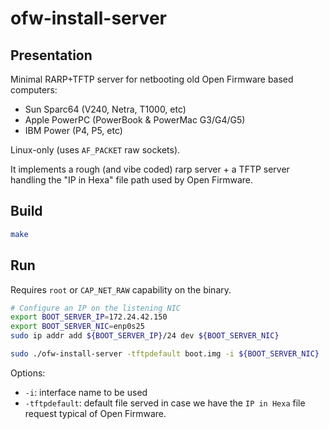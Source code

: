 # ofw-install-server

## Presentation

Minimal RARP+TFTP server for netbooting old Open Firmware based computers:

* Sun Sparc64 (V240, Netra, T1000, etc)
* Apple PowerPC (PowerBook & PowerMac G3/G4/G5)
* IBM Power (P4, P5, etc)

Linux-only (uses `AF_PACKET` raw sockets).

It implements a rough (and vibe coded) rarp server + a TFTP server handling the "IP in Hexa" file path used by Open Firmware.

## Build

```bash
make
```

## Run

Requires `root` or `CAP_NET_RAW` capability on the binary.

```bash
# Configure an IP on the listening NIC
export BOOT_SERVER_IP=172.24.42.150
export BOOT_SERVER_NIC=enp0s25
sudo ip addr add ${BOOT_SERVER_IP}/24 dev ${BOOT_SERVER_NIC}

sudo ./ofw-install-server -tftpdefault boot.img -i ${BOOT_SERVER_NIC}
```

Options:

- `-i`: interface name to be used
- `-tftpdefault`: default file served in case we have the `IP in Hexa` file request typical of Open Firmware.
